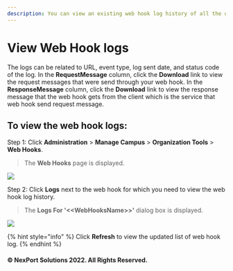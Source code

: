```yaml
---
description: You can view an existing web hook log history of all the organizations.
---
```


# View Web Hook logs

The logs can be related to URL, event type, log sent date, and status code of the log. In the **RequestMessage** column, click the **Download** link to view the request messages that were send through your web hook. In the **ResponseMessage** column, click the **Download** link to view the response message that the web hook gets from the client which is the service that web hook send request message.

## **To view the web hook logs:**

Step 1:  Click **Administration** > **Manage Campus** > **Organization Tools** > **Web Hooks**.

> The **Web Hooks** page is displayed.

![](https://www.nexportcampus.com/Content/Guides/aweb/Content/Resources/Images/OT\_Web\_Hooks/WebHooksL\_Log\_550x97.png)

Step 2:  Click **Logs** next to the web hook for which you need to view the web hook log history.

> The **Logs For '<\<WebHooksName>>'** dialog box is displayed.

![](https://www.nexportcampus.com/Content/Guides/aweb/Content/Resources/Images/OT\_Web\_Hooks/WebHookLogs\_550x121.png)

{% hint style="info" %}
Click **Refresh** to view the updated list of web hook log.
{% endhint %}

#### © NexPort Solutions 2022. All Rights Reserved.
